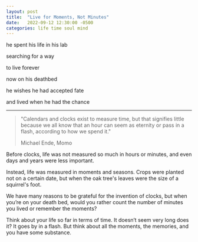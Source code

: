 ```yaml
---
layout: post
title:  "Live for Moments, Not Minutes"
date:   2022-09-12 12:30:00 -0500
categories: life time soul mind
---
```

he spent his life in his lab

searching for a way

to live forever


now on his deathbed

he wishes he had accepted fate

and lived when he had the chance

----

>"Calendars and clocks exist to measure time, but that signifies little because we all know that an hour can seem as eternity or pass in a flash, according to how we spend it."
>
>Michael Ende, Momo

Before clocks, life was not measured so much in hours or minutes, and even days and years were less important.

Instead, life was measured in moments and seasons. Crops were planted not on a certain date, but when the oak tree's leaves were the size of a squirrel's foot.

We have many reasons to be grateful for the invention of clocks, but when you’re on your death bed, would you rather count the number of minutes you lived or remember the moments?

Think about your life so far in terms of time. It doesn’t seem very long does it? It goes by in a flash. But think about all the moments, the memories, and you have some substance.
